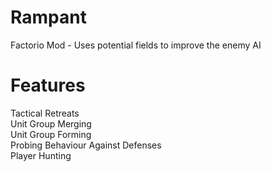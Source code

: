 # Rampant
Factorio Mod - Uses potential fields to improve the enemy AI

# Features

Tactical Retreats  
Unit Group Merging  
Unit Group Forming  
Probing Behaviour Against Defenses  
Player Hunting  

